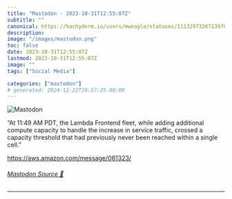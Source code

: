 ```yaml
---
title: "Mastodon - 2023-10-31T12:55:07Z"
subtitle: ""
canonical: https://hachyderm.io/users/mweagle/statuses/111329732671397019
description:
image: "/images/mastodon.png"
toc: false
date: 2023-10-31T12:55:07Z
lastmod: 2023-10-31T12:55:07Z
image: ""
tags: ["Social Media"]

categories: ["mastodon"]
# generated: 2024-12-22T19:57:25-08:00
---
```

![Mastodon](/images/mastodon.png)

<p>“At 11:49 AM PDT, the Lambda Frontend fleet, while adding additional compute capacity to handle the increase in service traffic, crossed a capacity threshold that had previously never been reached within a single cell.”</p><p><a href="https://aws.amazon.com/message/061323/" target="_blank" rel="nofollow noopener noreferrer" translate="no"><span class="invisible">https://</span><span class="">aws.amazon.com/message/061323/</span><span class="invisible"></span></a></p>


###### [Mastodon Source 🐘](https://hachyderm.io/@mweagle/111329732671397019)

___
